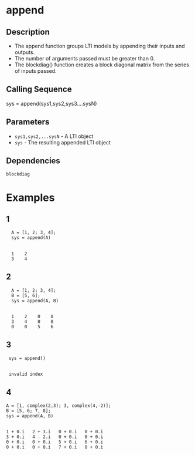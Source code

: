 # append
## Description
- The append function groups LTI models by appending their inputs and outputs.
- The number of arguments passed must be greater than 0.
- The blockdiag() function creates a block diagonal matrix from the series of inputs passed.
## Calling Sequence
sys = append(sys1,sys2,sys3....sysN)
## Parameters
- `sys1,sys2,...sysN` - A LTI object
- `sys` - The resulting appended LTI object
## Dependencies 
`blockdiag`

# Examples
## 1
      A = [1, 2; 3, 4];
      sys = append(A)
##
      1    2   
      3    4   
## 2
      A = [1, 2; 3, 4];
      B = [5, 6];
      sys = append(A, B)
##
      1    2    0    0
      3    4    0    0
      0    0    5    6     
## 3
     sys = append()
##
     invalid index
## 4
    A = [1, complex(2,3); 3, complex(4,-2)];
    B = [5, 6; 7, 8];
    sys = append(A, B)
##
    1 + 0.i   2 + 3.i   0 + 0.i   0 + 0.i  
    3 + 0.i   4 - 2.i   0 + 0.i   0 + 0.i  
    0 + 0.i   0 + 0.i   5 + 0.i   6 + 0.i  
    0 + 0.i   0 + 0.i   7 + 0.i   8 + 0.i

